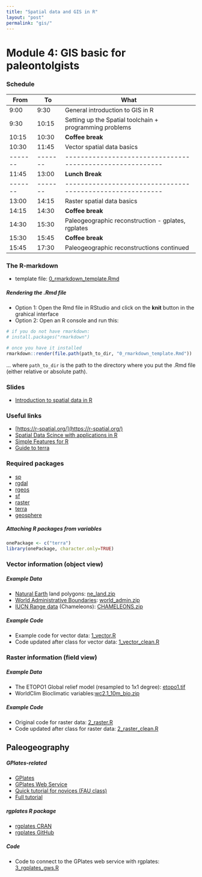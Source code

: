 ```yaml
---
title: "Spatial data and GIS in R"
layout: "post" 
permalink: "gis/"
---
```


# Module 4: GIS basic for paleontolgists

### Schedule

| From  | To    | What                                                    |
|-------|-------|---------------------------------------------------------|
| 9:00  | 9:30  | General introduction to GIS in R                        |
| 9:30  | 10:15 | Setting up the Spatial toolchain + programming problems |
| 10:15 | 10:30 | **Coffee break**                                        |
| 10:30 | 11:45 | Vector spatial data basics                              |
|-------|-------|---------------------------------------------------------|
| 11:45 | 13:00 | **Lunch Break**                                         |
|-------|-------|---------------------------------------------------------|
| 13:00 | 14:15 | Raster spatial data basics                              |
| 14:15 | 14:30 | **Coffee break**                                        |
| 14:30 | 15:30 | Paleogeographic reconstruction - gplates, rgplates      |
| 15:30 | 15:45 | **Coffee break**                                        |
| 15:45 | 17:30 | Paleogeographic reconstructions continued               |


### The R-markdown
- template file: [0_rmarkdown_template.Rmd](https://www.dropbox.com/s/07n1fduh145h251/0_rmarkdown_template.Rmd?dl=1)

##### Rendering the .Rmd file

- Option 1: Open the Rmd file in RStudio and click on the **knit** button in the grahical interface 
- Option 2: Open an R console and run this:
```r
# if you do not have rmarkdown:
# install.packages("rmarkdown")

# once you have it installed
rmarkdown::render(file.path(path_to_dir, "0_rmarkdown_template.Rmd"))
```

... where `path_to_dir` is the path to the directory where you put the .Rmd file (either relative or absolute path). 

### Slides

- [Introduction to spatial data in R]({{site.baseurl}}/slides/4_gis/2022-08-29_GIS_basics.pdf)

### Useful links

- [https://r-spatial.org/](https://r-spatial.org/)
- [Spatial Data Scince with applications in R](https://keen-swartz-3146c4.netlify.app/)
- [Simple Features for R](https://r-spatial.github.io/sf/)
- [Guide to terra](https://rspatial.org/terra/index.html)

### Required packages

- [sp](https://cran.r-project.org/package=sp)
- [rgdal](https://cran.r-project.org/package=rgdal)
- [rgeos](https://cran.r-project.org/package=rgeos)
- [sf](https://cran.r-project.org/package=sf)
- [raster](https://cran.r-project.org/package=raster)
- [terra](https://cran.r-project.org/package=terra)
- [geosphere](https://cran.r-project.org/package=geosphere)

##### Attaching R packages from variables

```r
onePackage <- c("terra")
library(onePackage, character.only=TRUE)
```


### Vector information (object view)

##### Example Data

- [Natural Earth](https://www.naturalearthdata.com/) land polygons: [ne_land.zip]({{site.baseurl}}/data/4_gis/data/ne_land.zip)
- [World Administrative Boundaries](https://public.opendatasoft.com/explore/dataset/world-administrative-boundaries/export/): [world_admin.zip]({{site.baseurl}}/data/4_gis/data/world_admin.zip)
- [IUCN Range data](https://www.iucnredlist.org/resources/spatial-data-download) (Chameleons): [CHAMELEONS.zip](https://www.dropbox.com/s/39uw249y6ppifx5/CHAMELEONS.zip?dl=1)

##### Example Code

- Example code for vector data: [1_vector.R]({{site.baseurl}}/data/4_gis/code/1_vector.R)
- Code updated after class for vector data: [1_vector_clean.R]({{site.baseurl}}/data/4_gis/code/1_vector_clean.R)

### Raster information (field view) 

##### Example Data

- The ETOPO1 Global relief model (resampled to 1x1 degree): [etopo1.tif]({{site.baseurl}}/data/4_gis/data/ETOPO1/ETOPO1_ice_c_20110606_tiff_1.tif)
- WorldClim Bioclimatic variables:[wc2.1_10m_bio.zip](https://biogeo.ucdavis.edu/data/worldclim/v2.1/base/wc2.1_10m_bio.zip)

##### Example Code

- Original code for raster data: [2_raster.R]({{site.baseurl}}/data/4_gis/code/2_raster.R)
- Code updated after class for raster data: [2_raster_clean.R]({{site.baseurl}}/data/4_gis/code/2_raster_clean.R)

## Paleogeography

##### GPlates-related

- [GPlates](https://www.gplates.org/)
- [GPlates Web Service](https://gwsdoc.gplates.org/)
- [Quick tutorial for novices (FAU class)](https://adamkocsis.github.io/se3-gplates/)
- [Full tutorial](https://sites.google.com/site/gplatestutorials/)

##### rgplates R package 

- [rgplates CRAN](https://cran.r-project.org/package=rgplates)
- [rgplates GitHub](https://github.com/adamkocsis/rgplates)

##### Code

- Code to connect to the GPlates web service with rgplates: [3_rgplates_gws.R]({{site.baseurl}}/data/4_gis/code/3_rgplates_gws.R)



